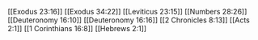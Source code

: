 [[Exodus 23:16]]
[[Exodus 34:22]]
[[Leviticus 23:15]]
[[Numbers 28:26]]
[[Deuteronomy 16:10]]
[[Deuteronomy 16:16]]
[[2 Chronicles 8:13]]
[[Acts 2:1]]
[[1 Corinthians 16:8]]
[[Hebrews 2:1]]
